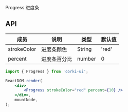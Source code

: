 Progress 进度条

## API
| 成员 | 说明 | 类型 | 默认值 |
| --- | --- | --- | --- |
| strokeColor | 进度条颜色 | String | 'red' |
| percent | 进度条百分比 | number | 0 |

```jsx
import { Progress } from 'corki-ui';

ReactDOM.render(
    <div>
        <Progress strokeColor="red" percent={10} />
    </div>,
    mountNode,
);
```